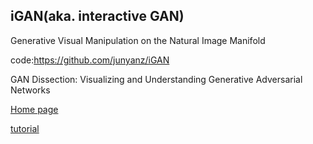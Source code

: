 



## iGAN(aka. interactive GAN)

Generative Visual Manipulation on the Natural Image Manifold

code:https://github.com/junyanz/iGAN





GAN Dissection: Visualizing and Understanding Generative Adversarial Networks

[Home page](https://gandissect.csail.mit.edu/)

[tutorial](https://medium.com/@xiaosean5408/gan-dissection%E7%B0%A1%E4%BB%8B-visualizing-and-understanding-generative-adversarial-networks-37125f07d1cd)

